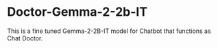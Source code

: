 # Doctor-Gemma-2-2b-IT
This is a fine tuned Gemma-2-2B-IT model for Chatbot that functions as Chat Doctor.
